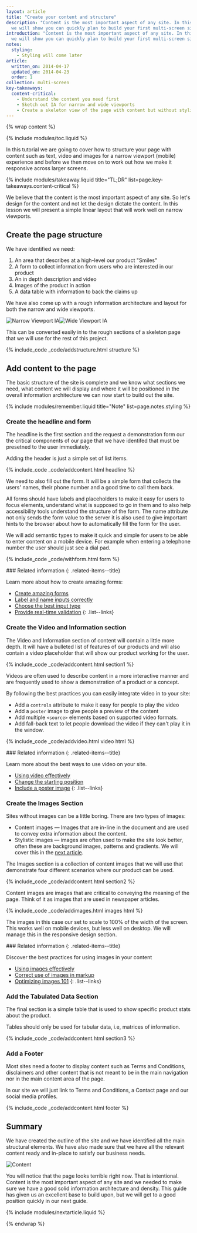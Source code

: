 ```yaml
---
layout: article
title: "Create your content and structure"
description: "Content is the most important aspect of any site. In this guide 
  we will show you can quickly plan to build your first multi-screen site."
introduction: "Content is the most important aspect of any site. In this guide 
  we will show you can quickly plan to build your first multi-screen site."
notes:
  styling: 
    - Styling will come later
article:
  written_on: 2014-04-17
  updated_on: 2014-04-23
  order: 1
collection: multi-screen
key-takeaways:
  content-critical:
    - Understand the content you need first
    - Sketch out IA for narrow and wide viewports
    - Create a skeleton view of the page with content but without styling
---
```


{% wrap content %}

{% include modules/toc.liquid %}

In this tutorial we are going to cover how to structure your page with content
such as text, video and images for a narrow viewport (mobile) experience and
before we then move on to  work out how we make it responsive across larger
screens.

{% include modules/takeaway.liquid title="TL;DR" list=page.key-takeaways.content-critical %}

We believe that the content is the most important aspect of any site. So let's
design for the content and not let the design dictate the content.  In this
lesson we will present a simple linear layout that will work well on narrow
viewports.

## Create the page structure

We have identified we need:

1.  An area that describes at a high-level our product "Smiles"
2.  A form to collect information from users who are interested in our product
3.  An in depth description and video
4.  Images of the product in action
5.  A data table with information to back the claims up

We have also come up with a rough information architecture and layout for both the narrow and wide viewports.

<div class="demo">
  <img class="g-wide--1 g-medium--half" src="images/narrowviewport.jpg" alt="Narrow Viewport IA"><img  class="g-wide--3 g-wide--last g-medium--half g--last" src="images/wideviewport.jpg" alt="Wide Viewport IA">
</div>

This can be converted easily in to the rough sections of a skeleton page that 
we will use for the rest of this project.

{% include_code _code/addstructure.html structure %}

## Add content to the page

The basic structure of the site is complete and we know what sections we need,
what content we will display and where it will be positioned in the overall
information architecture we can now start to build out the site.

{% include modules/remember.liquid title="Note" list=page.notes.styling %}

### Create the headline and form

The headline is the first section and the request a demonstration form our the 
critical components of our page that we have identifed that must be presetned to the user immediately.

Adding the header is just a simple set of list items.

{% include_code _code/addcontent.html headline %}

We need to also fill out the form.  It will be a simple form that collects the
 users' names, their phone number and a good time to call them back.

All forms should have labels and placeholders to make it easy for users to focus
elements, understand what is supposed to go in them and to also help
accessibility tools understand the structure of the form.  The name attribute
not only sends the form value to the server it is also used to give important
hints to the browser about how to automatically fill the form for the user.

We will add semantic types to make it quick and simple for users to be able to
enter content on a mobile device.  For example when entering a telephone number
the user should just see a dial pad.

{% include_code _code/withform.html form %}

<div class="related-items">
<div class="related-items">
<div class="container">
<div markdown='1' class="g-wide--push-1 g-medium--push-1">
### Related information
{: .related-items--title}

Learn more about how to create amazing forms:

*  [Create amazing forms]({{site.baseurl}}/the-essentials/user-input/form-input/index.html)
*  [Label and name inputs correctly]({{site.baseurl}}/the-essentials/user-input/form-input/index.html#label-and-name-inputs-properly)
*  [Choose the best input type]({{site.baseurl}}/the-essentials/user-input/form-input/index.html#choose-the-best-input-type)
*  [Provide real-time validation]({{site.baseurl}}}the-essentials/user-input/form-input/index.html#provide-real-time-validation)
{: .list--links}
</div>
</div>
</div>
</div>

### Create the Video and Information section

The Video and Information section of content will contain a little more depth.
It will  have a bulleted list of features of our products and will also contain
a video placeholder  that will show our product working for the user.

{% include_code _code/addcontent.html section1 %}

Videos are often used to describe content in a more interactive manner and are
frequently used to show a demonstration of a product or a concept.  

By following the best practices you can easily integrate video in to your site:

*  Add a `controls` attribute to make it easy for people to play the video
*  Add a `poster` image to give people a preview of the content
*  Add multiple `<source>` elements based on supported video formats.
*  Add fall-back text to let people download the video if they can't play it in the window.

{% include_code _code/addvideo.html video html %}

<div class="related-items">
<div class="related-items">
<div class="container">
<div markdown='1' class="g-wide--push-1 g-medium--push-1">
### Related information
{: .related-items--title}

Learn more about the best ways to use video on your site.

*  [Using video effectively]({{site.baseurl}}/the-essentials/introduction-to-media/video/index.html)
*  [Change the starting position]({{site.baseurl}}/the-essentials/introduction-to-media/video/index.html)
*  [Include a poster image]({{site.baseurl}}/the-essentials/introduction-to-media/video/index.html)
{: .list--links}
</div>
</div>
</div>
</div>

### Create the Images Section

Sites without images can be a little boring.  There are two types of images:

*  Content images &mdash; Images that are in-line in the document and are used 
   to convey extra information about the content.
*  Stylistic images &mdash; images are often used to make the site look 
   better, often these are background images, patterns and gradients.  We will
   cover this in the [next article]({{site.baseurl}}{{page.article.next.url}}).

The Images section is a collection of content images that we will use that
demonstrate four different scenarios where our product can be used.

{% include_code _code/addcontent.html section2 %}

Content images are images that are critical to conveying the meaning of the
page. Think of it as images that are used in newspaper articles.

{% include_code _code/addimages.html images html %}

The images in this case our set to scale to 100% of the width of the screen.
This works well on  mobile devices, but less well on desktop.  We will manage
this in the responsive design section.

<div class="related-items">
<div class="related-items">
<div class="container">
<div markdown='1' class="g-wide--push-1 g-medium--push-1">
### Related information
{: .related-items--title}

Discover the best practices for using images in your content

*  [Using images effectively]({{site.baseurl}}/the-essentials/introduction-to-media/images/index.html)
*  [Correct use of images in markup]({site.baseurl}}/the-essentials/introduction-to-media/images/index.html#images-in-markup)
*  [Optimizing images 101]({{site.baseurl}}/the-essentials/optimizing-performance/optimizing-content-efficiency/index.html#image-compression-101)
{: .list--links}

</div>
</div>
</div>
</div>

### Add the Tabulated Data Section

The final section is a simple table that is used to show specific product stats
about the product.

Tables should only be used for tabular data, i.e, matrices of information.

{% include_code _code/addcontent.html section3 %}

### Add a Footer

Most sites need a footer to display content such as Terms and Conditions,
disclaimers and other content that is not meant to be in the main navigation nor in the main content area of the page.  

In our site we will just link to Terms and Conditions, a Contact page and 
our social media profiles.

{% include_code _code/addcontent.html footer %}

## Summary

We have created the outline of the site and we have identified all the main 
structural elements.  We have also made sure that we have all the relevant 
content ready and in-place to satisfy our business needs.  

<div class="clear">
  <img class="g-wide--2 g-medium--half" src="images/content.png" alt="Content" style="max-width: 100%;">
  <img  class="g-wide--2 g-wide--last g-medium--half g--last" src="images/narrowsite.png" alt="" style="max-width: 100%;">
</div>

You will notice that the page looks terrible right now. That is intentional.
Content is the most important aspect of any site and we needed to make sure we
have a good solid information architecture and density.  This guide has given
us an excellent base to build upon, but we will get to a good position quickly
in our next guide.

{% include modules/nextarticle.liquid %}

{% endwrap %}
